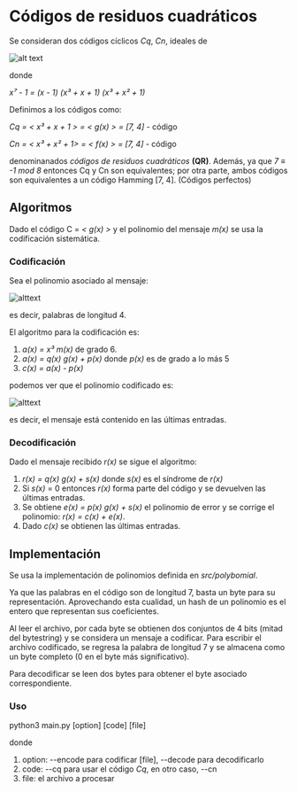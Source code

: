 # Códigos de residuos cuadráticos

Se consideran dos códigos cíclicos *Cq*, *Cn*, ideales de

![alt text](https://github.com/Dr-Tredok/CodeTheory-2016-2/tree/master/P02/eqn/r.png "Reducción del campo")

donde

*x⁷ - 1 = (x - 1) (x³ + x + 1) (x³ + x² + 1)*

Definimos a los códigos como:

*Cq = < x³ + x + 1 > = < g(x) > = [7, 4] -* código

*Cn = < x³ + x² + 1> = < f(x) > = [7, 4] -* código

denominanados *códigos de residuos cuadráticos* **(QR)**. Además, ya que *7 ≡ -1 mod 8* entonces Cq y Cn son equivalentes; por otra parte, ambos códigos son equivalentes a un código Hamming [7, 4]. (Códigos perfectos)

## Algoritmos

Dado el código  C = *< g(x) >* y el polinomio del mensaje *m(x)* se usa la codificación sistemática.

### Codificación

Sea el polinomio asociado al mensaje:

![alttext](https://github.com/Dr-Tredok/CodeTheory-2016-2/tree/master/P02/eqn/mword.png "Mensaje a codificar")

es decir, palabras de longitud 4.

El algoritmo para la codificación es:

1. *a(x) = x³ m(x)* de grado 6.
2. *a(x) = q(x) g(x) + p(x)* donde *p(x)* es de grado a lo más 5
3. *c(x) = a(x) - p(x)*

podemos ver que el polinomio codificado es:

 ![alttext](https://github.com/Dr-Tredok/CodeTheory-2016-2/tree/master/P02/eqn/cword.png "Palabra en el código")

es decir, el mensaje está contenido en las últimas entradas.

### Decodificación

Dado el mensaje recibido *r(x)* se sigue el algoritmo:

1. *r(x) = q(x) g(x) + s(x)* donde *s(x)* es el síndrome de *r(x)*
2. Si *s(x)* = 0 entonces *r(x)* forma parte del código y se devuelven las últimas entradas.
3. Se obtiene *e(x) = p(x) g(x) + s(x)* el  polinomio de error y se corrige el polinomio: *r(x) = c(x) + e(x)*.
4. Dado *c(x)* se obtienen las últimas entradas.

## Implementación

Se usa la implementación de polinomios definida en *src/polybomial*.

Ya que las palabras en el código son de longitud 7, basta un byte para su representación. Aprovechando esta cualidad, un hash de un polinomio es el entero que representan sus coeficientes.

Al leer el archivo, por cada byte se obtienen dos conjuntos de 4 bits (mitad del bytestring) y se considera un mensaje a codificar. Para escribir el archivo codificado, se regresa la palabra de longitud 7 y se almacena como un byte completo (0 en el byte más significativo).

Para decodificar se leen dos bytes para obtener el byte asociado correspondiente.

### Uso

python3 main.py [option] [code] [file]

donde
  1. option: --encode para codificar [file], --decode para decodificarlo
  2. code: --cq para usar el código *Cq*, en otro caso, --cn
  3. file: el archivo a procesar
